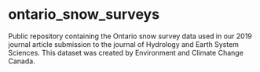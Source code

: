 # ontario_snow_surveys

Public repository containing the Ontario snow survey data used in our 2019 journal article submission to the journal of Hydrology and Earth System Sciences. This dataset was created by Environment and Climate Change Canada.
